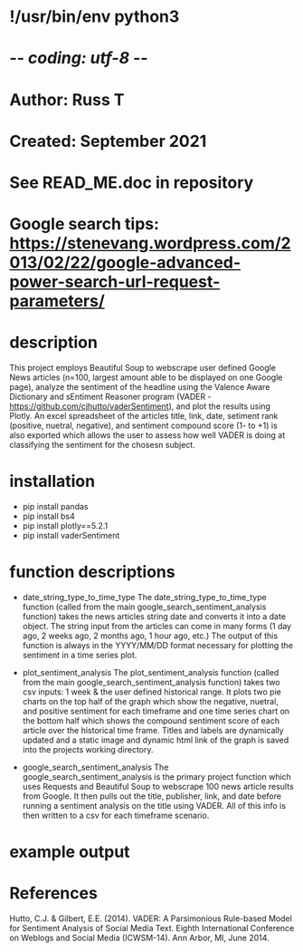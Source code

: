 # !/usr/bin/env python3
# -*- coding: utf-8 -*-
# Author: Russ T
# Created: September 2021
# See READ_ME.doc in repository
# Google search tips: https://stenevang.wordpress.com/2013/02/22/google-advanced-power-search-url-request-parameters/

# description 
This project employs Beautiful Soup to webscrape user defined Google News articles (n=100, largest amount able to be displayed on one Google page), analyze the sentiment of the headline using the Valence Aware Dictionary and sEntiment Reasoner program (VADER - https://github.com/cjhutto/vaderSentiment), and plot the results using Plotly. An excel spreadsheet of the articles title, link, date, setiment rank (positive, nuetral, negative), and sentiment compound score (1- to +1) is also exported which allows the user to assess how well VADER is doing at classifying the sentiment for the chosesn subject.

# installation 
- pip install pandas 
- pip install bs4
- pip install plotly==5.2.1
- pip install vaderSentiment

# function descriptions

- date_string_type_to_time_type
The date_string_type_to_time_type function (called from the main google_search_sentiment_analysis function) takes the news articles string date and converts it into a date object. The string input from the articles can come in many forms (1 day ago, 2 weeks ago, 2 months ago, 1 hour ago, etc.) The output of this function is always in the YYYY/MM/DD format necessary for plotting the sentiment in a time series plot.

- plot_sentiment_analysis 
The plot_sentiment_analysis function (called from the main google_search_sentiment_analysis function) takes two csv inputs: 1 week & the user defined historical range. It plots two pie charts on the top half of the graph which show the negative, nuetral, and positive sentiment for each timeframe and one time series chart on the bottom half which shows the compound sentiment score of each article over the historical time frame. Titles and labels are dynamically updated and a static image and dynamic html link of the graph is saved into the projects working directory.

- google_search_sentiment_analysis 
The google_search_sentiment_analysis is the primary project function which uses Requests and Beautiful Soup to webscrape 100 news article results from Google. It then pulls out the title, publisher, link, and date before running a sentiment analysis on the title using VADER. All of this info is then written to a csv for each timeframe scenario.

# example output

# References

Hutto, C.J. & Gilbert, E.E. (2014). VADER: A Parsimonious Rule-based Model for Sentiment Analysis of Social Media Text. Eighth International Conference on Weblogs and Social Media (ICWSM-14). Ann Arbor, MI, June 2014.

